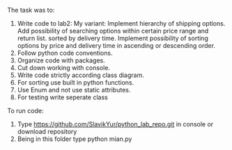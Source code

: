 The task was to:
1. Write code to lab2:
  My variant:
  Implement hierarchy of shipping options. Add possibility of searching options within certain price range and return list. sorted by delivery time.
  Implement possibility of sorting options by price and delivery time in ascending or descending order.
2. Follow python code conventions.
3. Organize code with packages.
4. Cut down working with console.
5. Write code strictly according class diagram.
6. For sorting use built in python functions.
7. Use Enum and not use static attributes.
8. For testing write seperate class


To run code:
1. Type https://github.com/SlavikYur/python_lab_repo.git in console or download repository
2. Being in this folder type python mian.py
